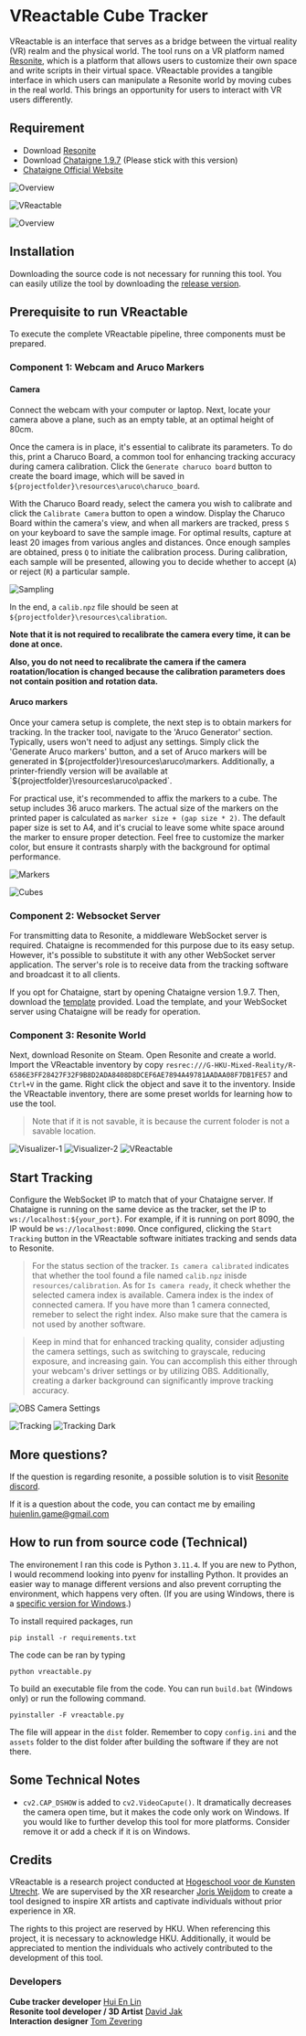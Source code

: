 # VReactable Cube Tracker

VReactable is an interface that serves as a bridge between the virtual reality (VR) realm and the physical world. The tool runs on a VR platform named [Resonite](https://store.steampowered.com/app/2519830/Resonite/), which is a platform that allows users to customize their own space and write scripts in their virtual space. VReactable provides a tangible interface in which users can manipulate a Resonite world by moving cubes in the real world. This brings an opportunity for users to interact with VR users differently.

## Requirement

- Download [Resonite](https://store.steampowered.com/app/2519830/Resonite/)
- Download [Chataigne 1.9.7](https://benjamin.kuperberg.fr/chataigne/user/data/Chataigne-win-x64-1.9.7.exe) (Please stick with this version)
- [Chataigne Official Website](http://benjamin.kuperberg.fr/chataigne/en)

![Overview](./assets/readme/overview_optimized.gif)

![VReactable](./assets/readme/vreactable-python_optimized.gif)

![Overview](./assets/readme/overview.PNG)

## Installation

Downloading the source code is not necessary for running this tool. You can easily utilize the tool by downloading the [release version](https://github.com/willake/vreactable/releases/).

## Prerequisite to run VReactable

To execute the complete VReactable pipeline, three components must be prepared.

### Component 1: Webcam and Aruco Markers

#### Camera

Connect the webcam with your computer or laptop. Next, locate your camera above a plane, such as an empty table, at an optimal height of 80cm.

Once the camera is in place, it's essential to calibrate its parameters. To do this, print a Charuco Board, a common tool for enhancing tracking accuracy during camera calibration. Click the `Generate charuco board` button to create the board image, which will be saved in `${projectfolder}\resources\aruco\charuco_board`.

With the Charuco Board ready, select the camera you wish to calibrate and click the `Calibrate Camera` button to open a window. Display the Charuco Board within the camera's view, and when all markers are tracked, press `S` on your keyboard to save the sample image. For optimal results, capture at least 20 images from various angles and distances. Once enough samples are obtained, press `Q` to initiate the calibration process. During calibration, each sample will be presented, allowing you to decide whether to accept (`A`) or reject (`R`) a particular sample.

![Sampling](./assets/readme/sampling_optimized.gif)

In the end, a `calib.npz` file should be seen at `${projectfolder}\resources\calibration`.

**Note that it is not required to recalibrate the camera every time, it can be done at once.**

**Also, you do not need to recalibrate the camera if the camera roatation/location is changed because the calibration parameters does not contain position and rotation data.**

#### Aruco markers

Once your camera setup is complete, the next step is to obtain markers for tracking. In the tracker tool, navigate to the 'Aruco Generator' section. Typically, users won't need to adjust any settings. Simply click the 'Generate Aruco markers' button, and a set of Aruco markers will be generated in ${projectfolder}\resources\aruco\markers. Additionally, a printer-friendly version will be available at `${projectfolder}\resources\aruco\packed`.

For practical use, it's recommended to affix the markers to a cube. The setup includes 36 aruco markers. The actual size of the markers on the printed paper is calculated as `marker size + (gap size * 2)`. The default paper size is set to A4, and it's crucial to leave some white space around the marker to ensure proper detection. Feel free to customize the marker color, but ensure it contrasts sharply with the background for optimal performance.

![Markers](./assets/readme/markers.png)

![Cubes](./assets/readme/cube.jpg)


### Component 2: Websocket Server

For transmitting data to Resonite, a middleware WebSocket server is required. Chataigne is recommended for this purpose due to its easy setup. However, it's possible to substitute it with any other WebSocket server application. The server's role is to receive data from the tracking software and broadcast it to all clients.

If you opt for Chataigne, start by opening Chataigne version 1.9.7. Then, download the [template](https://github.com/willake/vreactable/releases) provided. Load the template, and your WebSocket server using Chataigne will be ready for operation.

### Component 3: Resonite World

Next, download Resonite on Steam. Open Resonite and create a world. Import the VReactable inventory by copy `resrec:///G-HKU-Mixed-Reality/R-6586E3FF28427F32F9B8D2ADA8408D8DCEF6AE7894A49781AADAA08F7DB1FE57` and `Ctrl+V` in the game. Right click the object and save it to the inventory. Inside the VReactable inventory, there are some preset worlds for learning how to use the tool.

> Note that if it is not savable, it is because the current foloder is not a savable location.

![Visualizer-1](./assets/readme/visualizer-1_optimized.gif)
![Visualizer-2](./assets/readme/visualizer-2_optimized.gif)
![VReactable](./assets/readme/vreactable-tool_optimized.gif)

## Start Tracking

Configure the WebSocket IP to match that of your Chataigne server. If Chataigne is running on the same device as the tracker, set the IP to `ws://localhost:${your_port}`. For example, if it is running on port 8090, the IP would be `ws://localhost:8090`. Once configured, clicking the `Start Tracking` button in the VReactable software initiates tracking and sends data to Resonite.

> For the status section of the tracker. `Is camera calibrated` indicates that whether the tool found a file named `calib.npz` inisde `resources/calibration`. As for `Is camera ready`, it check whether the selected camera index is available. Camera index is the index of connected camera. If you have more than 1 camera connected, remeber to select the right index. Also make sure that the camera is not used by another software.

> Keep in mind that for enhanced tracking quality, consider adjusting the camera settings, such as switching to grayscale, reducing exposure, and increasing gain. You can accomplish this either through your webcam's driver settings or by utilizing OBS. Additionally, creating a darker background can significantly improve tracking accuracy.

![OBS Camera Settings](./assets/readme/obs.png)

![Tracking](./assets/readme/tracking_optimized.gif)
![Tracking Dark](./assets/readme/tracking_dark_optimized.gif)

## More questions?

If the question is regarding resonite, a possible solution is to visit [Resonite discord](https://discord.gg/resonite).

If it is a question about the code, you can contact me by emailing huienlin.game@gmail.com

## How to run from source code (Technical)

The environement I ran this code is Python `3.11.4`. If you are new to Python, I would recommend looking into pyenv for installing Python. It provides an easier way to manage different versions and also prevent corrupting the environment, which happens very often. (If you are using Windows, there is a [specific version for Windows](https://github.com/pyenv-win/pyenv-win).)

To install required packages, run

```
pip install -r requirements.txt
```

The code can be ran by typing

```
python vreactable.py
```

To build an executable file from the code. You can run `build.bat` (Windows only) or run the following command.

```
pyinstaller -F vreactable.py
```

The file will appear in the `dist` folder. Remember to copy `config.ini` and the `assets` folder to the dist folder after building the software if they are not there.

## Some Technical Notes

- `cv2.CAP_DSHOW` is added to `cv2.VideoCapute()`. It dramatically decreases the camera open time, but it makes the code only work on Windows. If you would like to further develop this tool for more platforms. Consider remove it or add a check if it is on Windows.

## Credits

VReactable is a research project conducted at  [Hogeschool voor de Kunsten Utrecht](https://www.hku.nl/). We are supervised by the XR researcher [Joris Weijdom](https://www.hku.nl/en/research/professorships/performative-creative-processes/phd-research-joris-weijdom) to create a tool designed to inspire XR artists and captivate individuals without prior experience in XR.

The rights to this project are reserved by HKU. When referencing this project, it is necessary to acknowledge HKU. Additionally, it would be appreciated to mention the individuals who actively contributed to the development of this tool.

### Developers

**Cube tracker developer** [Hui En Lin](https://hui-en.me) <br>
**Resonite tool developer / 3D Artist** [David Jak](https://linktr.ee/Davidoo379) <br>
**Interaction designer** [Tom Zevering](http://snuuf.com/)
